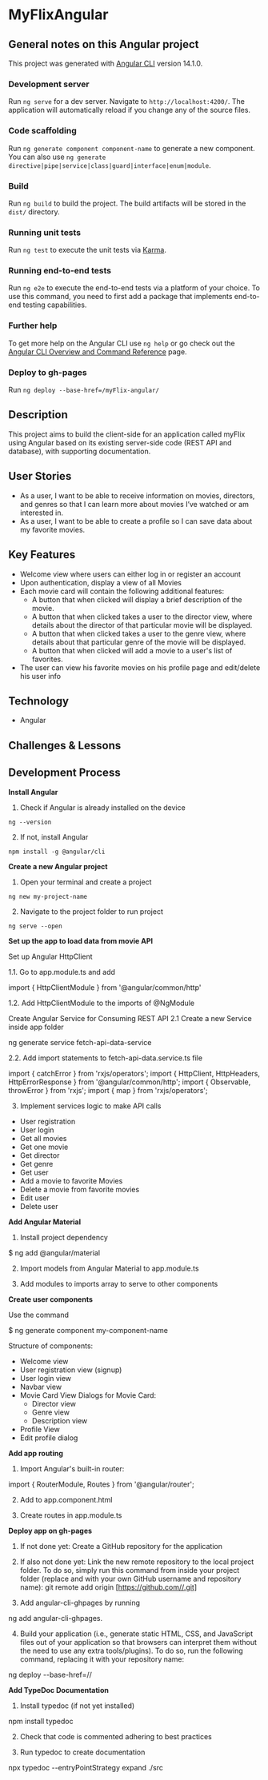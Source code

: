 # MyFlixAngular

## General notes on this Angular project

This project was generated with [Angular CLI](https://github.com/angular/angular-cli) version 14.1.0.

### Development server

Run `ng serve` for a dev server. Navigate to `http://localhost:4200/`. The application will automatically reload if you change any of the source files.

### Code scaffolding

Run `ng generate component component-name` to generate a new component. You can also use `ng generate directive|pipe|service|class|guard|interface|enum|module`.

### Build

Run `ng build` to build the project. The build artifacts will be stored in the `dist/` directory.

### Running unit tests

Run `ng test` to execute the unit tests via [Karma](https://karma-runner.github.io).

### Running end-to-end tests

Run `ng e2e` to execute the end-to-end tests via a platform of your choice. To use this command, you need to first add a package that implements end-to-end testing capabilities.

### Further help

To get more help on the Angular CLI use `ng help` or go check out the [Angular CLI Overview and Command Reference](https://angular.io/cli) page.

### Deploy to gh-pages

Run `ng deploy --base-href=/myFlix-angular/`


## Description

This project aims to build the client-side for an application called myFlix using Angular based on its existing server-side code (REST API and database), with supporting documentation.

## User Stories

- As a user, I want to be able to receive information on movies, directors, and genres so that I can learn more about movies I’ve watched or am interested in.
- As a user, I want to be able to create a profile so I can save data about my favorite movies.

## Key Features

- Welcome view where users can either log in or register an account
- Upon authentication, display a view of all Movies
- Each movie card will contain the following additional features:
  - A button that when clicked will display a brief description of the movie.
  - A button that when clicked takes a user to the ​director view,​ where details about the director of that particular movie will be displayed.
  - A button that when clicked takes a user to the ​genre view,​ where details about that particular genre of the movie will be displayed.
  - A button that when clicked will add a movie to a user's list of favorites.
- The user can view his favorite movies on his profile page and edit/delete his user info

## Technology

- Angular

## Challenges & Lessons

## Development Process

**Install Angular**

1. Check if Angular is already installed on the device

`ng --version`

2. If not, install Angular

`npm install -g @angular/cli`

**Create a new Angular project**

1. Open your terminal and create a project

`ng new my-project-name`

2. Navigate to the project folder to run project

`ng serve --open`

**Set up the app to load data from movie API**

Set up Angular HttpClient 

1.1. Go to app.module.ts and add

import { HttpClientModule } from '@angular/common/http'

1.2. Add HttpClientModule to the imports of @NgModule

Create Angular Service for Consuming REST API 2.1 Create a new Service inside app folder

ng generate service fetch-api-data-service

2.2. Add import statements to fetch-api-data.service.ts file

import { catchError } from 'rxjs/operators';
import { HttpClient, HttpHeaders, HttpErrorResponse } from '@angular/common/http';
import { Observable, throwError } from 'rxjs';
import { map } from 'rxjs/operators';

3. Implement services logic to make API calls

- User registration
- User login
- Get all movies
- Get one movie
- Get director
- Get genre
- Get user
- Add a movie to favorite Movies
- Delete a movie from favorite movies
- Edit user
- Delete user

**Add Angular Material**

1. Install project dependency

$ ng add @angular/material

2. Import models from Angular Material to app.module.ts

3. Add modules to imports array to serve to other components

**Create  user components**

Use the command

$ ng generate component my-component-name

Structure of components:

- Welcome view
- User registration view (signup)
- User login view
- Navbar view
- Movie Card View
  Dialogs for Movie Card:
  - Director view
  - Genre view
  - Description view
- Profile View
- Edit profile dialog

**Add app routing**

1. Import Angular's built-in router:

import { RouterModule, Routes } from '@angular/router';

2. Add to app.component.html

<router-outlet></router-outlet> 

3. Create routes in app.module.ts

**Deploy app on gh-pages**

1. If not done yet: Create a GitHub repository for the application

2. If also not done yet: Link the new remote repository to the local project folder. To do so, simply run this command from inside your project folder (replace and with your own GitHub username and repository name): git remote add origin [https://github.com//.git]

3. Add angular-cli-ghpages by running

ng add angular-cli-ghpages.

4. Build your application (i.e., generate static HTML, CSS, and JavaScript files out of your application so that browsers can interpret them without the need to use any extra tools/plugins). To do so, run the following command, replacing it with your repository name:

ng deploy --base-href=/<repository-name>/

**Add TypeDoc Documentation**

1. Install typedoc (if not yet installed)

npm install typedoc

2. Check that code is commented adhering to best practices

3. Run typedoc to create documentation

npx typedoc --entryPointStrategy expand ./src